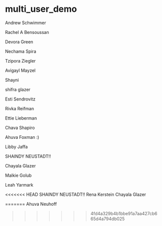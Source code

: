 # multi_user_demo

Andrew Schwimmer

Rachel A Bensoussan

Devora Green

Nechama Spira

Tzipora Ziegler

Avigayl Mayzel

Shayni

shifra glazer

Esti Sendrovitz

Rivka Reifman

Ettie Lieberman

Chava Shapiro

Ahuva Foxman :)

Libby Jaffa

SHAINDY NEUSTADT!!

Chayala Glazer

Malkie Golub

Leah Yarmark

<<<<<<< HEAD
SHAINDY NEUSTADT!!
Rena Kerstein
Chayala Glazer


=======
Ahuva Neuhoff
>>>>>>> 4fd4a329b4b1bbe91a7aa427cb665d4a794db025
